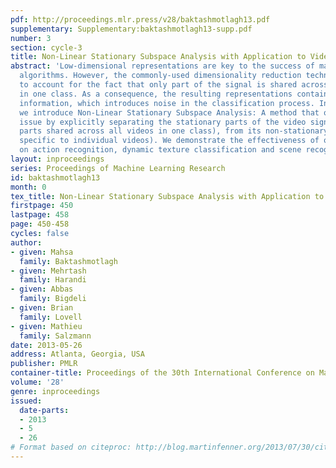 ```yaml
---
pdf: http://proceedings.mlr.press/v28/baktashmotlagh13.pdf
supplementary: Supplementary:baktashmotlagh13-supp.pdf
number: 3
section: cycle-3
title: Non-Linear Stationary Subspace Analysis with Application to Video Classification
abstract: 'Low-dimensional representations are key to the success of many video classification
  algorithms. However, the commonly-used dimensionality reduction techniques fail
  to account for the fact that only part of the signal is shared across all the videos
  in one class. As a consequence, the resulting representations contain instance-specific
  information, which introduces noise in the classification process. In this paper,
  we introduce Non-Linear Stationary Subspace Analysis: A method that overcomes this
  issue by explicitly separating the stationary parts of the video signal (i.e., the
  parts shared across all videos in one class), from its non-stationary parts (i.e.,
  specific to individual videos). We demonstrate the effectiveness of our approach
  on action recognition, dynamic texture classification and scene recognition.'
layout: inproceedings
series: Proceedings of Machine Learning Research
id: baktashmotlagh13
month: 0
tex_title: Non-Linear Stationary Subspace Analysis with Application to Video Classification
firstpage: 450
lastpage: 458
page: 450-458
cycles: false
author:
- given: Mahsa
  family: Baktashmotlagh
- given: Mehrtash
  family: Harandi
- given: Abbas
  family: Bigdeli
- given: Brian
  family: Lovell
- given: Mathieu
  family: Salzmann
date: 2013-05-26
address: Atlanta, Georgia, USA
publisher: PMLR
container-title: Proceedings of the 30th International Conference on Machine Learning
volume: '28'
genre: inproceedings
issued:
  date-parts:
  - 2013
  - 5
  - 26
# Format based on citeproc: http://blog.martinfenner.org/2013/07/30/citeproc-yaml-for-bibliographies/
---
```

